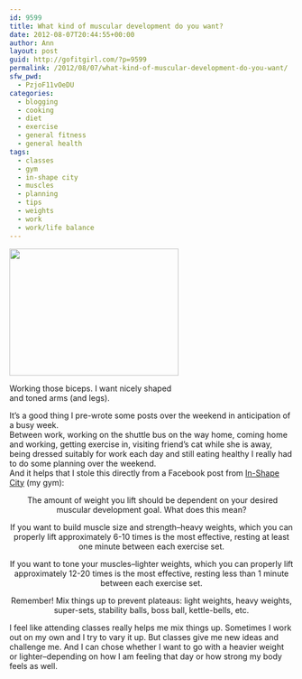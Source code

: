 ```yaml
---
id: 9599
title: What kind of muscular development do you want?
date: 2012-08-07T20:44:55+00:00
author: Ann
layout: post
guid: http://gofitgirl.com/?p=9599
permalink: /2012/08/07/what-kind-of-muscular-development-do-you-want/
sfw_pwd:
  - PzjoF11vOeDU
categories:
  - blogging
  - cooking
  - diet
  - exercise
  - general fitness
  - general health
tags:
  - classes
  - gym
  - in-shape city
  - muscles
  - planning
  - tips
  - weights
  - work
  - work/life balance
---
```

<div id="attachment_9600" style="width: 310px" class="wp-caption alignleft">
  <a href="http://gofitgirl.com/?attachment_id=9600" rel="attachment wp-att-9600"><img class="size-medium wp-image-9600" title="photo 1_3" src="http://gofitgirl.com/wp-content/uploads/2012/08/photo-1_3-300x225.jpg" alt="" width="300" height="225" /></a>
  
  <p class="wp-caption-text">
    Working those biceps. I want nicely shaped and toned arms (and legs).
  </p>
</div>

  
It&#8217;s a good thing I pre-wrote some posts over the weekend in anticipation of a busy week.  
Between work, working on the shuttle bus on the way home, coming home and working, getting exercise in, visiting friend&#8217;s cat while she is away, being dressed suitably for work each day and still eating healthy I really had to do some planning over the weekend.  
And it helps that I stole this directly from a Facebook post from [In-Shape City](http://www.inshapeclubs.com) (my gym):

<p style="text-align: center;">
   The amount of weight you lift should be dependent on your desired muscular development goal. What does this mean?
</p>

<p style="text-align: center;">
  If you want to build muscle size and strength&#8211;heavy weights, which you can properly lift approximately 6-10 times is the most effective, resting at least one minute between each exercise set.
</p>

<p style="text-align: center;">
  If you want to tone your muscles&#8211;lighter weights, which you can properly lift approximately 12-20 times is the most effective, resting less than 1 minute between each exercise set.
</p>

<p style="text-align: center;">
  Remember! Mix things up to prevent plateaus: light weights, heavy weights, super-sets, stability balls, boss ball, kettle-bells, etc.
</p>

I feel like attending classes really helps me mix things up. Sometimes I work out on my own and I try to vary it up. But classes give me new ideas and challenge me. And I can chose whether I want to go with a heavier weight or lighter&#8211;depending on how I am feeling that day or how strong my body feels as well.